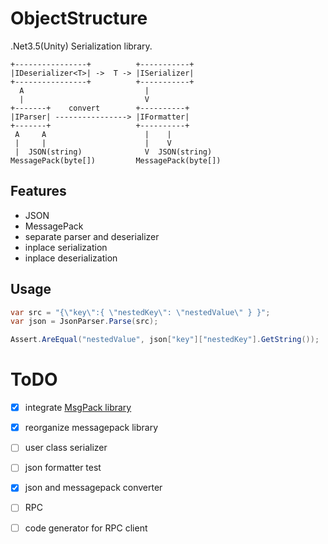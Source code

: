 # ObjectStructure
.Net3.5(Unity) Serialization library.

```
+----------------+          +-----------+
|IDeserializer<T>| ->  T -> |ISerializer|
+----------------+          +-----------+
  A                           |
  |                           V
+-------+    convert        +----------+
|IParser| ----------------> |IFormatter|
+-------+                   +----------+
 A     A                      |    |
 |     |                      |    V
 |  JSON(string)              V  JSON(string)
MessagePack(byte[])         MessagePack(byte[])
```

## Features
* JSON
* MessagePack
* separate parser and deserializer
* inplace serialization
* inplace deserialization

## Usage

```cs
var src = "{\"key\":{ \"nestedKey\": \"nestedValue\" } }";
var json = JsonParser.Parse(src);

Assert.AreEqual("nestedValue", json["key"]["nestedKey"].GetString());
```

# ToDO
* [x] integrate [MsgPack library](https://github.com/ousttrue/NMessagePack)
* [x] reorganize messagepack library
* [ ] user class serializer
* [ ] json formatter test
* [x] json and messagepack converter
* [ ] RPC
* [ ] code generator for RPC client


